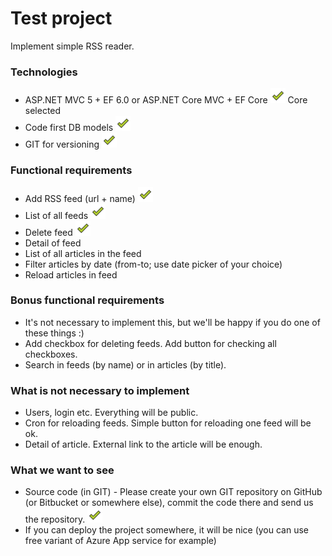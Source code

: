 # Test project #

Implement simple RSS reader.

### Technologies ###
* ASP.NET MVC 5 + EF 6.0 or ASP.NET Core MVC + EF Core <img src="/readme-icons/check-mark-svgrepo-com.svg" width="24" height="24"> Core selected
* Code first DB models <img src="/readme-icons/check-mark-svgrepo-com.svg" width="24" height="24">
* GIT for versioning <img src="/readme-icons/check-mark-svgrepo-com.svg" width="24" height="24">

### Functional requirements ###
* Add RSS feed (url + name) <img src="/readme-icons/check-mark-svgrepo-com.svg" width="24" height="24">
* List of all feeds <img src="/readme-icons/check-mark-svgrepo-com.svg" width="24" height="24">
* Delete feed <img src="/readme-icons/check-mark-svgrepo-com.svg" width="24" height="24">
* Detail of feed
 * List of all articles in the feed
 * Filter articles by date (from-to; use date picker of your choice)
 * Reload articles in feed
 
### Bonus functional requirements ###
* It's not necessary to implement this, but we'll be happy if you do one of these things :)
* Add checkbox for deleting feeds. Add button for checking all checkboxes.
* Search in feeds (by name) or in articles (by title).
 
### What is not necessary to implement ###
* Users, login etc. Everything will be public.
* Cron for reloading feeds. Simple button for reloading one feed will be ok.
* Detail of article. External link to the article will be enough.

### What we want to see ###
* Source code (in GIT) - Please create your own GIT repository on GitHub (or Bitbucket or somewhere else), commit the code there and send us the repository. <img src="/readme-icons/check-mark-svgrepo-com.svg" width="24" height="24">
* If you can deploy the project somewhere, it will be nice (you can use free variant of Azure App service for example)

